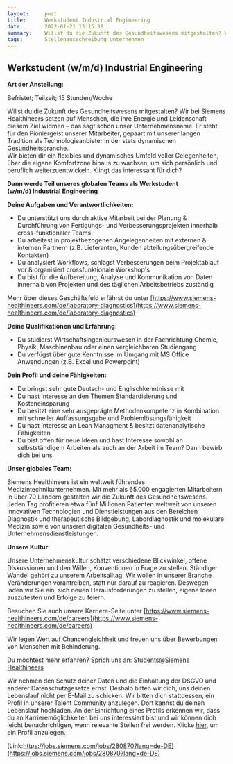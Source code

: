 ```yaml
---
layout:     post
title:      Werkstudent Industrial Engineering
date:       2022-01-21 13:15:38
summary:    Willst du die Zukunft des Gesundheitswesens mitgestalten? Wir bei Siemens Healthineers setzen auf Menschen, die ihre Energie und Leidenschaft diesem Ziel widmen – das sagt schon unser Unternehmensname. Er steht für den Pioniergeist ...
tags:       Stellenausschreibung Unternehmen
---
```


## Werkstudent (w/m/d) Industrial Engineering

**Art der Anstellung:** 

Befristet; Teilzeit; 15 Stunden/Woche

  

Willst du die Zukunft des Gesundheitswesens mitgestalten? Wir bei Siemens Healthineers setzen auf Menschen, die ihre Energie und Leidenschaft diesem Ziel widmen – das sagt schon unser Unternehmensname. Er steht für den Pioniergeist unserer Mitarbeiter, gepaart mit unserer langen Tradition als Technologieanbieter in der stets dynamischen Gesundheitsbranche.  
Wir bieten dir ein flexibles und dynamisches Umfeld voller Gelegenheiten, über die eigene Komfortzone hinaus zu wachsen, um sich persönlich und beruflich weiterzuentwickeln. Klingt das interessant für dich?

  

**Dann werde Teil unseres globalen Teams als Werkstudent (w/m/d) Industrial Engineering**

**Deine Aufgaben und Verantwortlichkeiten:**

*   Du unterstützt uns durch aktive Mitarbeit bei der Planung & Durchführung von Fertigungs- und Verbesserungsprojekten innerhalb cross-funktionaler Teams
*   Du arbeitest in projektbezogenen Angelegenheiten mit externen & internen Partnern (z.B. Lieferanten, Kunden abteilungsübergreifende Kontakten)
*   Du analysiert Workflows, schlägst Verbesserungen beim Projektablauf vor & organisiert crossfunktionale Workshop's
*   Du bist für die Aufbereitung, Analyse und Kommunikation von Daten innerhalb von Projekten und des täglichen Arbeitsbetriebs zuständig

Mehr über dieses Geschäftsfeld erfährst du unter [https://www.siemens-healthineers.com/de/laboratory-diagnostics](https://www.siemens-healthineers.com/de/laboratory-diagnostics)

**Deine Qualifikationen und Erfahrung:**

*   Du studierst Wirtschaftsingenieurswesen in der Fachrichtung Chemie, Physik, Maschinenbau oder einen vergleichbaren Studiengang
*   Du verfügst über gute Kenntnisse im Umgang mit MS Office Anwendungen (z.B. Excel und Powerpoint)

**Dein Profil und deine Fähigkeiten:**

*   Du bringst sehr gute Deutsch- und Englischkenntnisse mit
*   Du hast Interesse an den Themen Standardisierung und Kosteneinsparung
*   Du besitzt eine sehr ausgeprägte Methodenkompetenz in Kombination mit schneller Auffassungsgabe und Problemlösungsfähigkeit
*   Du hast Interesse an Lean Managment & besitzt datenanalytische Fähigkeiten
*   Du bist offen für neue Ideen und hast Interesse sowohl an selbstständigem Arbeiten als auch an der Arbeit im Team? Dann bewirb dich bei uns 

  

**Unser globales Team:**

Siemens Healthineers ist ein weltweit führendes Medizintechnikunternehmen. Mit mehr als 65.000 engagierten Mitarbeitern in über 70 Ländern gestalten wir die Zukunft des Gesundheitswesens. Jeden Tag profitieren etwa fünf Millionen Patienten weltweit von unseren innovativen Technologien und Dienstleistungen aus den Bereichen Diagnostik und therapeutische Bildgebung, Labordiagnostik und molekulare Medizin sowie von unseren digitalen Gesundheits- und Unternehmensdienstleistungen.

**Unsere Kultur:**

Unsere Unternehmenskultur schätzt verschiedene Blickwinkel, offene Diskussionen und den Willen, Konventionen in Frage zu stellen. Ständiger Wandel gehört zu unserem Arbeitsalltag. Wir wollen in unserer Branche Veränderungen vorantreiben, statt nur darauf zu reagieren. Deswegen laden wir Sie ein, sich neuen Herausforderungen zu stellen, eigene Ideen auszutesten und Erfolge zu feiern.

Besuchen Sie auch unsere Karriere-Seite unter [https://www.siemens-healthineers.com/de/careers](https://www.siemens-healthineers.com/de/careers)

Wir legen Wert auf Chancengleichheit und freuen uns über Bewerbungen von Menschen mit Behinderung.

  

Du möchtest mehr erfahren? Sprich uns an: [Students@Siemens Healthineers](http://students.func@siemens-healthineers.com/)

  

Wir nehmen den Schutz deiner Daten und die Einhaltung der DSGVO und anderer Datenschutzgesetze ernst. Deshalb bitten wir dich, uns deinen Lebenslauf nicht per E-Mail zu schicken. Wir bitten dich stattdessen, ein Profil in unserer Talent Community anzulegen. Dort kannst du deinen Lebenslauf hochladen. An der Einrichtung eines Profils erkennen wir, dass du an Karrieremöglichkeiten bei uns interessiert bist und wir können dich leicht benachrichtigen, wenn relevante Stellen frei werden. Klicke [hier](https://4connect.siemens.com/stayconnected), um ein Profil anzulegen.  

[Link:https://jobs.siemens.com/jobs/280870?lang=de-DE](https://jobs.siemens.com/jobs/280870?lang=de-DE)
